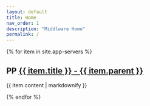 ```yaml
---
layout: default
title: Home
nav_order: 1
description: "Middlware Home"
permalink: /
---
```


{% for item in site.app-servers %}
  <h2>PP
    <a href="{{ item.url }}">
      {{ item.title }} - {{ item.parent }}
    </a>
  </h2>
  <p>{{ item.content | markdownify }}</p>
{% endfor %}
